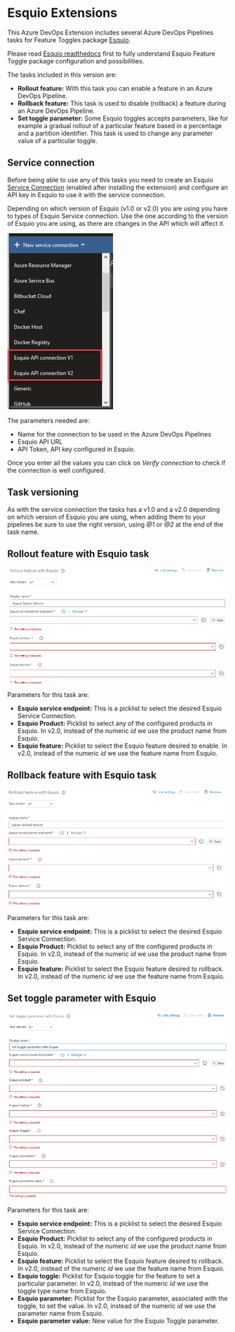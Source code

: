 # Esquio Extensions

This Azure DevOps Extension includes several Azure DevOps Pipelines tasks for Feature Toggles package [Esquio](https://esquio.readthedocs.io/en/latest/).

Please read [Esquio readthedocs](https://esquio.readthedocs.io/en/latest/) first to fully understand Esquio Feature Toggle package configuration and possibilities.

The tasks included in this version are:

- **Rollout feature:** With this task you can enable a feature in an Azure DevOps Pipeline.
- **Rollback feature:** This task is used to disable (rollback) a feature during an Azure DevOps Pipeline.
- **Set toggle parameter:** Some Esquio toggles accepts parameters, like for example a gradual rollout of a particular feature based in a percentage and a partition identifier. This task is used to change any parameter value of a particular toggle.

## Service connection

Before being able to use any of this tasks you need to create an Esquio [Service Connection](https://docs.microsoft.com/en-us/azure/devops/pipelines/library/service-endpoints?view=azure-devops&tabs=yaml) (enabled after installing the extension) and configure an API key in Esquio to use it with the service connection.

Depending on which version of Esquio (v1.0 or v2.0) you are using you have to types of Esquio Service connection. Use the one according to the version of Esquio you are using, as there are changes in the API which will affect it.

![Service connection](images/service-connection-v2.png)

The parameters needed are:

- Name for the connection to be used in the Azure DevOps Pipelines
- Esquio API URL
- API Token, API key configured in Esquio.

Once you enter all the values you can click on *Verify connection* to check if the connection is well configured.

## Task versioning

As with the service connection the tasks has a v1.0 and a v2.0 depending on which version of Esquio you are using, when adding them to your pipelines be sure to use the right version, using *@1* or *@2* at the end of the task name.

## Rollout feature with Esquio task

![Rollout feature with Esquio](images/rollout.png)

Parameters for this task are:

- **Esquio service endpoint:** This is a picklist to select the desired Esquio Service Connection.
- **Esquio Product:** Picklist to select any of the configured products in Esquio. In v2.0, instead of the numeric *id* we use the product name from Esquio.
- **Esquio feature:** Picklist to select the Esquio feature desired to enable. In v2.0, instead of the numeric *id* we use the feature name from Esquio.

## Rollback feature with Esquio task

![Rollback feature with Esquio](images/rollback.png)

Parameters for this task are:

- **Esquio service endpoint:** This is a picklist to select the desired Esquio Service Connection.
- **Esquio Product:** Picklist to select any of the configured products in Esquio. In v2.0, instead of the numeric *id* we use the product name from Esquio.
- **Esquio feature:** Picklist to select the Esquio feature desired to rollback. In v2.0, instead of the numeric *id* we use the feature name from Esquio.

## Set toggle parameter with Esquio

![Set toggle parameter with Esquio](images/set-parameter.png)

Parameters for this task are:

- **Esquio service endpoint:** This is a picklist to select the desired Esquio Service Connection.
- **Esquio Product:** Picklist to select any of the configured products in Esquio. In v2.0, instead of the numeric *id* we use the product name from Esquio.
- **Esquio feature:** Picklist to select the Esquio feature desired to rollback. In v2.0, instead of the numeric *id* we use the feature name from Esquio.
- **Esquio toggle:** Picklist for Esquio toggle for the feature to set a particular parameter. In v2.0, instead of the numeric *id* we use the toggle type name from Esquio.
- **Esquio parameter:** Picklist for the Esquio parameter, associated with the toggle, to set the value. In v2.0, instead of the numeric *id* we use the parameter name from Esquio.
- **Esquio parameter value:** New value for the Esquio Toggle parameter.
